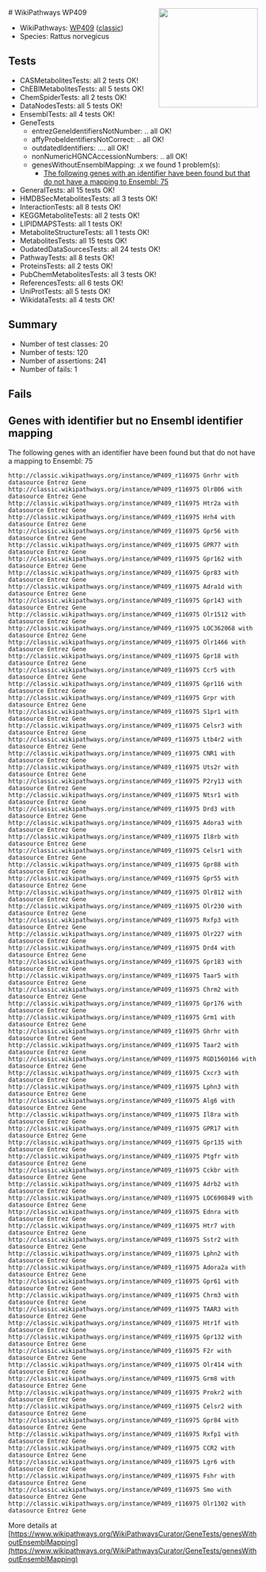 <img style="float: right; width: 200px" src="https://upload.wikimedia.org/wikipedia/commons/thumb/8/83/Wplogo_with_text_500.png/640px-Wplogo_with_text_500.png" />
# WikiPathways WP409

* WikiPathways: [WP409](https://wikipathways.org/pathways/WP409) ([classic](https://classic.wikipathways.org/instance/WP409))
* Species: Rattus norvegicus
## Tests
* CASMetabolitesTests: all 2 tests OK!
* ChEBIMetabolitesTests: all 5 tests OK!
* ChemSpiderTests: all 2 tests OK!
* DataNodesTests: all 5 tests OK!
* EnsemblTests: all 4 tests OK!
* GeneTests
    * entrezGeneIdentifiersNotNumber: .. all OK!
    * affyProbeIdentifiersNotCorrect: .. all OK!
    * outdatedIdentifiers: .... all OK!
    * nonNumericHGNCAccessionNumbers: .. all OK!
    * genesWithoutEnsemblMapping: .x we found 1 problem(s):
        * [The following genes with an identifier have been found but that do not have a mapping to Ensembl: 75](#c4e543cc)
* GeneralTests: all 15 tests OK!
* HMDBSecMetabolitesTests: all 3 tests OK!
* InteractionTests: all 8 tests OK!
* KEGGMetaboliteTests: all 2 tests OK!
* LIPIDMAPSTests: all 1 tests OK!
* MetaboliteStructureTests: all 1 tests OK!
* MetabolitesTests: all 15 tests OK!
* OudatedDataSourcesTests: all 24 tests OK!
* PathwayTests: all 8 tests OK!
* ProteinsTests: all 2 tests OK!
* PubChemMetabolitesTests: all 3 tests OK!
* ReferencesTests: all 6 tests OK!
* UniProtTests: all 5 tests OK!
* WikidataTests: all 4 tests OK!


## Summary

* Number of test classes: 20
* Number of tests: 120
* Number of assertions: 241
* Number of fails: 1

## Fails

<a name="c4e543cc" />

## Genes with identifier but no Ensembl identifier mapping

The following genes with an identifier have been found but that do not have a mapping to Ensembl: 75
```
http://classic.wikipathways.org/instance/WP409_r116975 Gnrhr with datasource Entrez Gene
http://classic.wikipathways.org/instance/WP409_r116975 Olr806 with datasource Entrez Gene
http://classic.wikipathways.org/instance/WP409_r116975 Htr2a with datasource Entrez Gene
http://classic.wikipathways.org/instance/WP409_r116975 Hrh4 with datasource Entrez Gene
http://classic.wikipathways.org/instance/WP409_r116975 Gpr56 with datasource Entrez Gene
http://classic.wikipathways.org/instance/WP409_r116975 GPR77 with datasource Entrez Gene
http://classic.wikipathways.org/instance/WP409_r116975 Gpr162 with datasource Entrez Gene
http://classic.wikipathways.org/instance/WP409_r116975 Gpr83 with datasource Entrez Gene
http://classic.wikipathways.org/instance/WP409_r116975 Adra1d with datasource Entrez Gene
http://classic.wikipathways.org/instance/WP409_r116975 Gpr143 with datasource Entrez Gene
http://classic.wikipathways.org/instance/WP409_r116975 Olr1512 with datasource Entrez Gene
http://classic.wikipathways.org/instance/WP409_r116975 LOC362068 with datasource Entrez Gene
http://classic.wikipathways.org/instance/WP409_r116975 Olr1466 with datasource Entrez Gene
http://classic.wikipathways.org/instance/WP409_r116975 Gpr18 with datasource Entrez Gene
http://classic.wikipathways.org/instance/WP409_r116975 Ccr5 with datasource Entrez Gene
http://classic.wikipathways.org/instance/WP409_r116975 Gpr116 with datasource Entrez Gene
http://classic.wikipathways.org/instance/WP409_r116975 Grpr with datasource Entrez Gene
http://classic.wikipathways.org/instance/WP409_r116975 S1pr1 with datasource Entrez Gene
http://classic.wikipathways.org/instance/WP409_r116975 Celsr3 with datasource Entrez Gene
http://classic.wikipathways.org/instance/WP409_r116975 Ltb4r2 with datasource Entrez Gene
http://classic.wikipathways.org/instance/WP409_r116975 CNR1 with datasource Entrez Gene
http://classic.wikipathways.org/instance/WP409_r116975 Uts2r with datasource Entrez Gene
http://classic.wikipathways.org/instance/WP409_r116975 P2ry13 with datasource Entrez Gene
http://classic.wikipathways.org/instance/WP409_r116975 Ntsr1 with datasource Entrez Gene
http://classic.wikipathways.org/instance/WP409_r116975 Drd3 with datasource Entrez Gene
http://classic.wikipathways.org/instance/WP409_r116975 Adora3 with datasource Entrez Gene
http://classic.wikipathways.org/instance/WP409_r116975 Il8rb with datasource Entrez Gene
http://classic.wikipathways.org/instance/WP409_r116975 Celsr1 with datasource Entrez Gene
http://classic.wikipathways.org/instance/WP409_r116975 Gpr88 with datasource Entrez Gene
http://classic.wikipathways.org/instance/WP409_r116975 Gpr55 with datasource Entrez Gene
http://classic.wikipathways.org/instance/WP409_r116975 Olr812 with datasource Entrez Gene
http://classic.wikipathways.org/instance/WP409_r116975 Olr230 with datasource Entrez Gene
http://classic.wikipathways.org/instance/WP409_r116975 Rxfp3 with datasource Entrez Gene
http://classic.wikipathways.org/instance/WP409_r116975 Olr227 with datasource Entrez Gene
http://classic.wikipathways.org/instance/WP409_r116975 Drd4 with datasource Entrez Gene
http://classic.wikipathways.org/instance/WP409_r116975 Gpr183 with datasource Entrez Gene
http://classic.wikipathways.org/instance/WP409_r116975 Taar5 with datasource Entrez Gene
http://classic.wikipathways.org/instance/WP409_r116975 Chrm2 with datasource Entrez Gene
http://classic.wikipathways.org/instance/WP409_r116975 Gpr176 with datasource Entrez Gene
http://classic.wikipathways.org/instance/WP409_r116975 Grm1 with datasource Entrez Gene
http://classic.wikipathways.org/instance/WP409_r116975 Ghrhr with datasource Entrez Gene
http://classic.wikipathways.org/instance/WP409_r116975 Taar2 with datasource Entrez Gene
http://classic.wikipathways.org/instance/WP409_r116975 RGD1560166 with datasource Entrez Gene
http://classic.wikipathways.org/instance/WP409_r116975 Cxcr3 with datasource Entrez Gene
http://classic.wikipathways.org/instance/WP409_r116975 Lphn3 with datasource Entrez Gene
http://classic.wikipathways.org/instance/WP409_r116975 Alg6 with datasource Entrez Gene
http://classic.wikipathways.org/instance/WP409_r116975 Il8ra with datasource Entrez Gene
http://classic.wikipathways.org/instance/WP409_r116975 GPR17 with datasource Entrez Gene
http://classic.wikipathways.org/instance/WP409_r116975 Gpr135 with datasource Entrez Gene
http://classic.wikipathways.org/instance/WP409_r116975 Ptgfr with datasource Entrez Gene
http://classic.wikipathways.org/instance/WP409_r116975 Cckbr with datasource Entrez Gene
http://classic.wikipathways.org/instance/WP409_r116975 Adrb2 with datasource Entrez Gene
http://classic.wikipathways.org/instance/WP409_r116975 LOC690849 with datasource Entrez Gene
http://classic.wikipathways.org/instance/WP409_r116975 Ednra with datasource Entrez Gene
http://classic.wikipathways.org/instance/WP409_r116975 Htr7 with datasource Entrez Gene
http://classic.wikipathways.org/instance/WP409_r116975 Sstr2 with datasource Entrez Gene
http://classic.wikipathways.org/instance/WP409_r116975 Lphn2 with datasource Entrez Gene
http://classic.wikipathways.org/instance/WP409_r116975 Adora2a with datasource Entrez Gene
http://classic.wikipathways.org/instance/WP409_r116975 Gpr61 with datasource Entrez Gene
http://classic.wikipathways.org/instance/WP409_r116975 Chrm3 with datasource Entrez Gene
http://classic.wikipathways.org/instance/WP409_r116975 TAAR3 with datasource Entrez Gene
http://classic.wikipathways.org/instance/WP409_r116975 Htr1f with datasource Entrez Gene
http://classic.wikipathways.org/instance/WP409_r116975 Gpr132 with datasource Entrez Gene
http://classic.wikipathways.org/instance/WP409_r116975 F2r with datasource Entrez Gene
http://classic.wikipathways.org/instance/WP409_r116975 Olr414 with datasource Entrez Gene
http://classic.wikipathways.org/instance/WP409_r116975 Grm8 with datasource Entrez Gene
http://classic.wikipathways.org/instance/WP409_r116975 Prokr2 with datasource Entrez Gene
http://classic.wikipathways.org/instance/WP409_r116975 Celsr2 with datasource Entrez Gene
http://classic.wikipathways.org/instance/WP409_r116975 Gpr84 with datasource Entrez Gene
http://classic.wikipathways.org/instance/WP409_r116975 Rxfp1 with datasource Entrez Gene
http://classic.wikipathways.org/instance/WP409_r116975 CCR2 with datasource Entrez Gene
http://classic.wikipathways.org/instance/WP409_r116975 Lgr6 with datasource Entrez Gene
http://classic.wikipathways.org/instance/WP409_r116975 Fshr with datasource Entrez Gene
http://classic.wikipathways.org/instance/WP409_r116975 Smo with datasource Entrez Gene
http://classic.wikipathways.org/instance/WP409_r116975 Olr1302 with datasource Entrez Gene
```

More details at [https://www.wikipathways.org/WikiPathwaysCurator/GeneTests/genesWithoutEnsemblMapping](https://www.wikipathways.org/WikiPathwaysCurator/GeneTests/genesWithoutEnsemblMapping)

